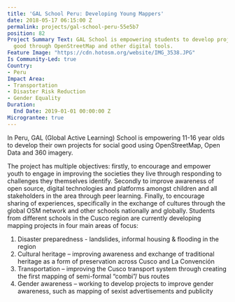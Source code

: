 ```yaml
---
title: 'GAL School Peru: Developing Young Mappers'
date: 2018-05-17 06:15:00 Z
permalink: projects/gal-school-peru-55e5b7
position: 82
Project Summary Text: GAL School is empowering students to develop projects for social
  good through OpenStreetMap and other digital tools.
Feature Image: "https://cdn.hotosm.org/website/IMG_3538.JPG"
Is Community-Led: true
Country:
- Peru
Impact Area:
- Transportation
- Disaster Risk Reduction
- Gender Equality
Duration:
  End Date: 2019-01-01 00:00:00 Z
Micrograntee: true
---
```


In Peru, GAL (Global Active Learning) School is empowering 11-16 year olds to develop their own projects for social good using OpenStreetMap, Open Data and 360 imagery.

The project has multiple objectives: firstly, to encourage and empower youth to engage in improving the societies they live through responding to challenges they themselves identify. Secondly to improve awareness of open source, digital technologies and platforms amongst children and all stakeholders in the area through peer learning. Finally, to encourage sharing of experiences, specifically in the exchange of cultures through the global OSM network and other schools nationally and globally.
Students from different schools in the Cusco region are currently developing mapping projects in four main areas of focus:
1. Disaster preparedness - landslides, informal housing & flooding in the region
2. Cultural heritage – improving awareness and exchange of traditional heritage as a form of preservation across Cusco and La Convención
3. Transportation – improving the Cusco transport system through creating the first mapping of semi-formal “combi”/ bus routes
4. Gender awareness – working to develop projects to improve gender awareness, such as mapping of sexist advertisements and publicity